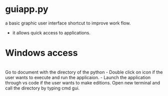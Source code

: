 # guiapp.py
a basic graphic user interface shortcut to improve work flow.
- it allows quick access to applications.

# Windows access 
<br>
Go to document with the directory of the python
- Double click on icon if the user wants to execute and run the applicaion.
- Launch the application through vs code if the user wants to make editions.
Open new terminal and call the directory by typing cmd gui.
